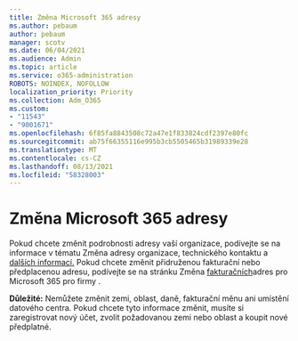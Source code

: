 ```yaml
---
title: Změna Microsoft 365 adresy
ms.author: pebaum
author: pebaum
manager: scotv
ms.date: 06/04/2021
ms.audience: Admin
ms.topic: article
ms.service: o365-administration
ROBOTS: NOINDEX, NOFOLLOW
localization_priority: Priority
ms.collection: Adm_O365
ms.custom:
- "11543"
- "9001671"
ms.openlocfilehash: 6f85fa8843508c72a47e1f833824cdf2397e80fc
ms.sourcegitcommit: ab75f66355116e995b3cb5505465b31989339e28
ms.translationtype: MT
ms.contentlocale: cs-CZ
ms.lasthandoff: 08/13/2021
ms.locfileid: "58328003"
---
```

# <a name="change-your-microsoft-365-address"></a>Změna Microsoft 365 adresy

Pokud chcete změnit podrobnosti adresy vaší organizace, podívejte se na informace v tématu Změna adresy organizace, technického kontaktu a [dalších informací.](https://docs.microsoft.com/microsoft-365/admin/manage/change-address-contact-and-more) Pokud chcete změnit přidruženou fakturační nebo předplacenou adresu, podívejte se na stránku Změna [fakturačních](https://docs.microsoft.com/microsoft-365/commerce/billing-and-payments/change-your-billing-addresses)adres pro Microsoft 365 pro firmy . 

**Důležité:** Nemůžete změnit zemi, oblast, daně, fakturační měnu ani umístění datového centra. Pokud chcete tyto informace změnit, musíte si zaregistrovat nový účet, zvolit požadovanou zemi nebo oblast a koupit nové předplatné. 